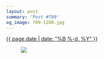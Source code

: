 ```yaml
---
layout: post
summary: 'Post #789'
og_image: 789-1280.jpg
---
```


<div class="post">
 <time>
  <a href="/789">
   {{ page.date | date: "%B %-d, %Y" }}
  </a>
 </time>
 <a href="/789">
  <figure data-taken="1/2/2019">
   <img sizes="(min-width: 700px) 50vw, calc(100vw - 2rem)" src="{{ site.assets_url }}/789-640.jpg" srcset="{{ site.assets_url }}/789-320.jpg 320w, {{ site.assets_url }}/789-640.jpg 640w, {{ site.assets_url }}/789-960.jpg 960w, {{ site.assets_url }}/789-1280.jpg 1280w"/>
  </figure>
 </a>
</div>
